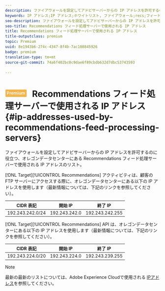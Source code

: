 ```yaml
---
description: ファイアウォールを設定してアドビサーバーからの IP アドレスを許可するのに役立つ、オレゴンデータセンターにある Recommendations フィード処理サーバーで使用される IP アドレスのリスト。
keywords: IP アドレス;IP アドレス;ホワイトリスト, ファイアウォール;recs;フィード;サーバー; adobe experience cloud;recommendations
seo-description: ファイアウォールを設定してアドビサーバーからの IP アドレスを許可するのに役立つ、オレゴンデータセンターにある Recommendations フィード処理サーバーで使用される IP アドレスのリスト。
seo-title: Recommendations フィード処理サーバーで使用される IP アドレス
title: Recommendations フィード処理サーバーで使用される IP アドレス
title-outputclass: premium
topic: Premium
uuid: 8e1943b6-274c-4347-8f4b-7ac108845926
badge: premium
translation-type: tm+mt
source-git-commit: 74a6f402bc0c9dae6f89cbdb632d7dbc53743593

---
```



# ![PREMIUM](/help/assets/premium.png) Recommendations フィード処理サーバーで使用される IP アドレス{#ip-addresses-used-by-recommendations-feed-processing-servers}

ファイアウォールを設定してアドビサーバーからの IP アドレスを許可するのに役立つ、オレゴンデータセンターにある Recommendations フィード処理サーバーで使用される IP アドレスのリスト。

[!DNL Target][!UICONTROL  Recommendations] アクティビティは、顧客の FTP サーバーにアクセスする際に、オレゴンデータセンターにある以下の IP アドレスを使用します（最新情報については、下記のリンクを参照してください）。

| CIDR 表記 | 開始 IP | 終了 IP |
|---|---|---|
| 192.243.242.0/24 | 192.243.242.0 | 192.243.242.255 |

[!DNL Target][!UICONTROL  Recommendations] API は、オレゴンデータセンターにある以下の IP アドレスを使用します（最新情報については、下記のリンクを参照してください）。

| CIDR 表記 | 開始 IP | 終了 IP |
|---|---|---|
| 192.243.224.0/20 | 192.243.224.0 | 192.243.239.255 |

>[!NOTE]
>
>最新の最新のリストについては、Adobe Experience Cloudで使用される [IPアドレス](https://helpx.adobe.com/analytics/kb/adobe-ip-addresses.html)を参照してください。

